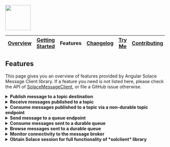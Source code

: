 <a href="/README.md"><img src="/docs/site/logo.svg" height="80"></a>

| [Overview][menu-overview] | [Getting Started][menu-getting-started] | Features | [Changelog][menu-changelog] | [Try Me][menu-try-me] | [Contributing][menu-contributing] |  
| --- | --- | --- | --- | --- | --- |

## Features

This page gives you an overview of features provided by Angular Solace Message Client library. If a feature you need is not listed here, please check the API
of [SolaceMessageClient](https://solacecommunity.github.io/angular-solace-message-client/api/classes/solacemessageclient.html), or file a GitHub issue otherwise.

<details>
  <summary><strong>Publish message to a topic destination</strong></summary>
  <br>

When publishing a message to a topic, it will be transported to all consumers subscribed to the topic. A message may contain unstructured byte data, or a structured container.

#### Example:

```typescript
import { Message, MessageDeliveryModeType, MessageDumpFlag, SDTFieldType, SolaceMessageClient, SolaceObjectFactory } from '@solace-community/angular-solace-message-client';

@Injectable()
export class YourService {

  constructor(private messageClient: SolaceMessageClient) {
  }

  public publishBinaryMessage(): void {
    this.messageClient.publish('myhome/livingroom/temperature', '20°C') // `solclientjs` encodes `string` to latin1 encoded binary attachment
    this.messageClient.publish('myhome/livingroom/temperature', new TextEncoder().encode('20°C')) // binary content in the form of a `Uint8Array`
  }

  public publishStructuredTextMessage(): void {
    const sdtField = SolaceObjectFactory.createSDTField(SDTFieldType.STRING, '20°C');
    this.messageClient.publish('myhome/livingroom/temperature', sdtField);
  }

  public publishMessageWithHeaders(): void {
    this.messageClient.publish('myhome/livingroom/temperature', '20°C', {
      headers: new Map().set('bearer', '<<ACCESS_TOKEN>>')
    });
  }

  public publishGuaranteedMessage(): void {
    this.messageClient.publish('myhome/livingroom/temperature', '20°C', {
      deliveryMode: MessageDeliveryModeType.PERSISTENT,
    });
  }

  public interceptMessageBeforePublish(): void {
    this.messageClient.publish('myhome/livingroom/temperature', '20°C', {
      intercept: (msg: Message) => {
        console.log('>>> msg to be published', msg.dump(MessageDumpFlag.MSGDUMP_FULL));
      },
    });
  }
}
```

> Refer to [SolaceMessageClient#publish](https://solacecommunity.github.io/angular-solace-message-client/api/classes/solacemessageclient.html#publish) for more information.

</details>

<details>
  <summary><strong>Receive messages published to a topic</strong></summary>
  <br>

You can subscribe to multiple topics simultaneously by using wildcard segments in the topic.

#### Example:

```typescript
import { SolaceMessageClient } from '@solace-community/angular-solace-message-client';

@Injectable()
export class YourService {

  constructor(private messageClient: SolaceMessageClient, private zone: NgZone) {
  }

  public receiveMessagesOnExactTopic(): void {
    this.messageClient.observe$('myhome/livingroom/temperature').subscribe(envelope => {
      console.log('Received temperature for livingroom', envelope.message);
    });
  }

  public receiveMessagesForAnyRoom(): void {
    this.messageClient.observe$('myhome/*/temperature').subscribe(envelope => {
      console.log('Received temperature', envelope.message);
    });
  }

  public receiveMessagesForAnyRoomUsingNamedWildcardSegment(): void {
    this.messageClient.observe$('myhome/:room/temperature').subscribe(envelope => {
      console.log(`Received temperature for room ${envelope.params.get('room')}`, envelope.message);
    });
  }

  public receiveMessagesOutsideAngular(): void {
    this.messageClient.observe$('myhome/livingroom/temperature', {emitOutsideAngularZone: true}).subscribe(() => {
      console.log('Running outside Angular zone');
      this.zone.run(() => console.log('Running inside Angular zone'));
    });
  }

  public readMessageHeaders(): void {
    this.messageClient.observe$('myhome/*/temperature').subscribe(envelope => {
      const accessToken = envelope.headers.get('bearer');
    });
  }
}

```

> Refer to [SolaceMessageClient#observe$](https://solacecommunity.github.io/angular-solace-message-client/api/classes/solacemessageclient.html#observe_) for more information.

</details>

<details>
  <summary><strong>Consume messages published to a topic via a non-durable topic endpoint</strong></summary>
  <br>

Instead of observing messages published to a topic
via [SolaceMessageClient#observe$](https://solacecommunity.github.io/angular-solace-message-client/api/classes/solacemessageclient.html#observe_), you can consume messages via a temporary,
non-durable topic endpoint, so that messages are not lost even in the event of short connection interruptions as messages are retained on the broker until consumed by the consumer. The
lifecycle of a non-durable topic endpoint is bound to the client that created it, with an additional 60s in case of unexpected disconnect.

```typescript
import { SolaceMessageClient } from '@solace-community/angular-solace-message-client';

@Injectable()
export class YourService {

  constructor(private messageClient: SolaceMessageClient) {
  }

  public consumeMessagesSentToTopic(): void {
    this.messageClient.consume$('topic').subscribe(envelope => {
      console.log('message consumed', envelope.message);
    });

    // Above code uses a convenience API by passing the topic as `string` literal, which is equivalent to the following code.
    this.messageClient.consume$({
      topicEndpointSubscription: SolaceObjectFactory.createTopicDestination('topic'),
      queueDescriptor: {
        type: QueueType.TOPIC_ENDPOINT,
        durable: false,
      },
    }).subscribe(envelope => {
      console.log('message consumed', envelope.message);
    });
  }
}
```

> Refer to [SolaceMessageClient#consume$](https://solacecommunity.github.io/angular-solace-message-client/api/classes/solacemessageclient.html#consume_) for more information.

It is important to understand that a topic is not the same thing as a topic endpoint. A topic is a message property the event broker uses to route a message to its destination. Topic
endpoints, unlike topics, are objects that define the storage of messages for a consuming application. Topic endpoints are more closely related to queues than to topics. Messages cannot be
published directly to topic endpoints, but only indirectly via topics. For more information, refer to https://solace.com/blog/queues-vs-topic-endpoints.

</details>

<details>
  <summary><strong>Send message to a queue endpoint</strong></summary>
  <br>

A queue is typically used in a point-to-point (PTP) messaging environment. A queue differs from the topic distribution mechanism that the message is transported to exactly a single consumer,
i.e., the message is load balanced to a single consumer in round‑robin fashion, or is always transported to the same subscription in case of an exclusive queue. When sending a message to a
queue, the broker retains the message until it is consumed, or until it expires.

> Refer to [SolaceMessageClient#enqueue](https://solacecommunity.github.io/angular-solace-message-client/api/classes/solacemessageclient.html#enqueue) for more information.

#### Example:

```typescript
import { Message, MessageDeliveryModeType, MessageDumpFlag, SDTFieldType, SolaceMessageClient, SolaceObjectFactory } from '@solace-community/angular-solace-message-client';

@Injectable()
export class YourService {

  constructor(private messageClient: SolaceMessageClient) {
  }

  public sendBinaryMessage(): void {
    this.messageClient.enqueue('queue', '20°C'); // `solclientjs` encodes `string` to latin1 encoded binary attachment
    this.messageClient.enqueue('queue', new TextEncoder().encode('20°C')); // binary content in the form of a `Uint8Array`
  }

  public sendStructuredTextMessage(): void {
    const sdtField = SolaceObjectFactory.createSDTField(SDTFieldType.STRING, '20°C');

    this.messageClient.enqueue('queue', sdtField);
  }

  public sendMessageWithHeaders(): void {
    this.messageClient.enqueue('queue', '20°C', {headers: new Map().set('bearer', '<<ACCESS_TOKEN>>')});
  }

  public sendGuaranteedMessage(): void {
    this.messageClient.enqueue('queue', '20°C', {
      deliveryMode: MessageDeliveryModeType.PERSISTENT,
    });
  }

  public interceptMessageBeforeSend(): void {
    this.messageClient.enqueue('queue', '20°C', {
      intercept: (msg: Message) => {
        console.log('>>> msg to be sent', msg.dump(MessageDumpFlag.MSGDUMP_FULL));
      },
    });
  }
}
```

</details>

<details>
  <summary><strong>Consume messages sent to a durable queue</strong></summary>
  <br>

```typescript
import { QueueType, SolaceMessageClient, SolaceObjectFactory } from '@solace-community/angular-solace-message-client';

@Injectable()
export class YourService {

  constructor(private messageClient: SolaceMessageClient) {
  }

  public consumeMessagesSentToQueue(): void {
    this.messageClient.consume$({
      queueDescriptor: {
        type: QueueType.QUEUE,
        name: 'queue',
      },
    }).subscribe(envelope => {
      console.log('message consumed', envelope.message);
    });
  }
}

```

> Refer to [SolaceMessageClient#consume$](https://solacecommunity.github.io/angular-solace-message-client/api/classes/solacemessageclient.html#consume_) for more information.

</details>

<details>
  <summary><strong>Browse messages sent to a durable queue</strong></summary>
  <br>
Browses messages in a queue, without removing/consuming the messages.

```typescript
import { QueueType, SolaceMessageClient } from '@solace-community/angular-solace-message-client';

@Injectable()
export class YourService {

  constructor(private messageClient: SolaceMessageClient) {
  }

  public browseMessages(): void {
    this.messageClient.browse$('queue').subscribe(envelope => {
      console.log('message', envelope.message);
    });

    // Above code uses a convenience API by passing the queue as `string` literal, which is equivalent to the following code.
    this.messageClient.browse$({
      queueDescriptor: {
        type: QueueType.QUEUE,
        name: 'queue',
      },
    }).subscribe(envelope => {
      console.log('message consumed', envelope.message);
    });
  }
}

```

> Refer to [SolaceMessageClient#browse$](https://solacecommunity.github.io/angular-solace-message-client/api/classes/solacemessageclient.html#browse_) for more information.

</details>

<details>
  <summary><strong>Monitor connectivity to the message broker</strong></summary>
  <br>

```typescript
import { SolaceMessageClient } from '@solace-community/angular-solace-message-client';

@Injectable()
export class YourService {

  constructor(messageClient: SolaceMessageClient) {
    messageClient.connected$.subscribe(connected => {
      console.log('connected to the broker', connected);
    });
  }
}

```

> Refer to [SolaceMessageClient#connected$](https://solacecommunity.github.io/angular-solace-message-client/api/classes/solacemessageclient.html#connected_) for more information.

</details>

<details>
  <summary><strong>Obtain Solace session for full functionality of *solclient* library</strong></summary>
  <br>

You can obtain the native Solace session to get the full functionality of the underlying *solclient* library.

```typescript
import { Session, SolaceMessageClient } from '@solace-community/angular-solace-message-client';

@Injectable()
export class YourService {

  constructor(messageClient: SolaceMessageClient) {
    messageClient.session.then((session: Session) => {

    });
  }
}

```

> Refer to [SolaceMessageClient#session](https://solacecommunity.github.io/angular-solace-message-client/api/interfaces/session.html) for more information.

</details>

[menu-overview]: /README.md

[menu-getting-started]: /docs/site/getting-started.md

[menu-features]: /docs/site/features.md

[menu-try-me]: https://solacecommunity.github.io/angular-solace-message-client/tryme

[menu-contributing]: /CONTRIBUTING.md

[menu-changelog]: /docs/site/changelog/changelog.md

